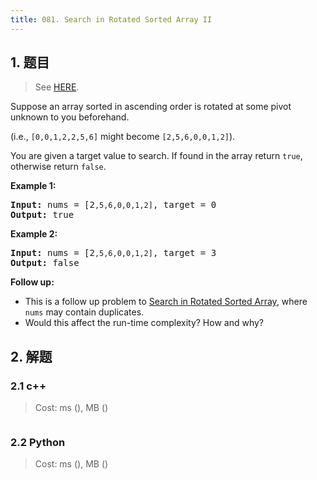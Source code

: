 ```yaml
---
title: 081. Search in Rotated Sorted Array II
---
```


## 1. 题目

> See [HERE](https://leetcode.com/problems/search-in-rotated-sorted-array-ii/).

<div><p>Suppose an array sorted in ascending order is rotated at some pivot unknown to you beforehand.</p>

<p>(i.e., <code>[0,0,1,2,2,5,6]</code> might become <code>[2,5,6,0,0,1,2]</code>).</p>

<p>You are given a target value to search. If found in the array return <code>true</code>, otherwise return <code>false</code>.</p>

<p><strong>Example 1:</strong></p>

<pre><strong>Input:</strong> nums = [2<code>,5,6,0,0,1,2]</code>, target = 0
<strong>Output:</strong> true
</pre>

<p><strong>Example 2:</strong></p>

<pre><strong>Input:</strong> nums = [2<code>,5,6,0,0,1,2]</code>, target = 3
<strong>Output:</strong> false</pre>

<p><strong>Follow up:</strong></p>

<ul>
	<li>This is a follow up problem to&nbsp;<a href="/problem/033. Search in Rotated Sorted Array.md">Search in Rotated Sorted Array</a>, where <code>nums</code> may contain duplicates.</li>
	<li>Would this affect the run-time complexity? How and why?</li>
</ul>
</div>

## 2. 解题

### 2.1 c++

> Cost: ms (), MB ()

```cpp

```

### 2.2 Python

> Cost: ms (), MB ()

```python

```
